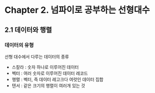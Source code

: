 
# Chapter 2. 넘파이로 공부하는 선형대수

## 2.1 데이터와 행렬

### 데이터의 유형

선형 대수에서 다루는 데이터의 종류

- 스칼라 : 숫자 하나로 이루어진 데이터
- 벡터 : 여러 숫자로 이루어진 데이터 레코드
- 행렬 : 벡터, 즉 데이터 레고크다 여럿인 데이터 집합
- 텐서 : 같은 크기의 행렬이 여러개 있는 것


